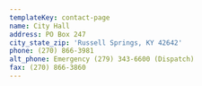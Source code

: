 ```yaml
---
templateKey: contact-page
name: City Hall
address: PO Box 247
city_state_zip: 'Russell Springs, KY 42642'
phone: (270) 866-3981
alt_phone: Emergency (279) 343-6600 (Dispatch)
fax: (270) 866-3860
---
```


